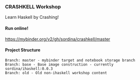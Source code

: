 
### CRASHKELL Workshop

Learn Haskell by Crashing!


#### Run online!

<https://mybinder.org/v2/gh/sordina/crashkell/master>


#### Project Structure

	Branch: master - mybinder target and notebook storage branch
	Branch: base - Base image construction - currently sordina/ihaskell:0.0.3
	Branch: old - Old non-ihaskell workshop content
